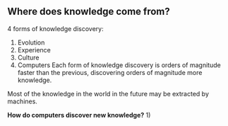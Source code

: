 ## Where does knowledge come from?
4 forms of knowledge discovery:
1) Evolution
2) Experience
3) Culture
4) Computers
Each form of knowledge discovery is orders of magnitude faster than the previous, discovering orders of magnitude more knowledge. 

Most of the knowledge in the world in the future may be extracted by machines.

**How do computers discover new knowledge?**
1) 